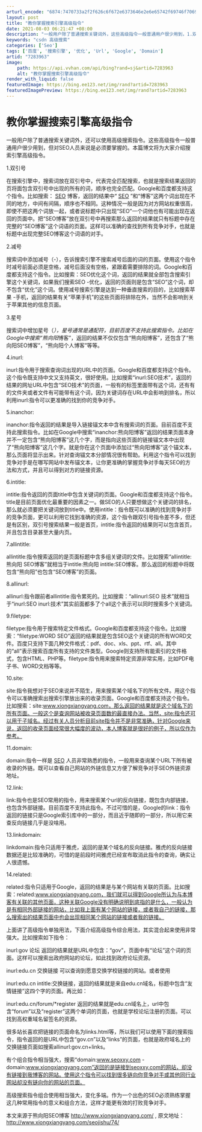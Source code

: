 ```yaml
---
arturl_encode: "6874:7470733a2f2f626c6f672e6373646e2e6e65742f69746f7069:742f61727469636c652f64657461696c732f37323833393633"
layout: post
title: "教你掌握搜索引擎高级指令"
date: 2021-08-03 06:21:47 +08:00
description: "一般用户除了普通搜索关键词外，这些高级指令一般普通用户很少用到，1.双引号在搜索引擎"
keywords: "csdn 高级搜索"
categories: ['Seo']
tags: ['百度', '搜索引擎', '优化', 'Url', 'Google', 'Domain']
artid: "7283963"
image:
    path: https://api.vvhan.com/api/bing?rand=sj&artid=7283963
    alt: "教你掌握搜索引擎高级指令"
render_with_liquid: false
featuredImage: https://bing.ee123.net/img/rand?artid=7283963
featuredImagePreview: https://bing.ee123.net/img/rand?artid=7283963
---
```


# 教你掌握搜索引擎高级指令

一般用户除了普通搜索关键词外，还可以使用高级搜索指令。这些高级指令一般普通用户很少用到，但对SEO人员来说是必须要掌握的。本篇博文将为大家介绍搜索引擎高级指令。
  
1.双引号
  
在搜索引擎中，搜索词放在双引号中，代表完全匹配搜索，也就是搜索结果返回的页将面包含双引号中出现的所有的词，顺序也完全匹配。Google和百度都支持这个指令。比如搜索：
[SEO](http://www.topit.cn)
博客，返回的结果中“
[SEO](http://www.topit.cn/)
”和“博客”这两个词出现在不同的地方，中间有间隔，顺序也不相同。这种情况一般是因为对方网站权重很高，即使不把这两个词放一起，或者说标题中只出现“SEO”一个词他也有可能出现在返回的页面中。把“SEO博客”放在双引号中再搜索那么返回的结果就只有标题中存在完整的“SEO博客”这个词语的页面。这样可以准确的查找到所有竞争对手，也就是标题中出现完整SEO博客这个词语的对手。
  
2.减号
  
搜索词中添加减号（-），告诉搜索引擎不搜索减号后面的词的页面。使用这个指令时减号前面必须是空格，减号后面没有空格，紧跟着需要排除的词。Google和百度都支持这个指令。比如搜索：SEO优化这个词，返回的结果就全部包含搜索引擎这个关键词，如果我们搜索SEO -优化，返回的页面则是包含“SEO”这个词，却不包含“优化”这个词。使用减号搜索引擎是达到一种垂直搜索的目的，比如搜索苹果 -手机，返回的结果有关“苹果手机”的这些页面将排除在外，当然不会影响到关于苹果其他的信息页面。
  
3.星号
  
搜索词中增加星号（*），星号通常是通配符，目前百度不支持此搜索指令。比如在Google中搜索“熊向阳*博客”，返回的结果不仅仅包含“熊向阳博客”，还包含了“熊向阳SEO博客”，“熊向阳个人博客”等等。
  
4.inurl:
  
inurl:指令用于搜索查询词出现的URL中的页面。Google和百度都支持这个指令。这个指令既支持中文又支持英文，很好使用。比如搜索“inurl:SEO技术”，返回的结果的网址URL中包含“SEO技术”的页面，一般有的标签里面带有这个词，还有有的文件夹或者文件有可能带有这个词，因为关键词存在URL中会影响到排名，所以利用inurl:指令可以更准确的找到你的竞争对手。
  
5.inanchor:
  
inanchor:指令返回的结果是导入链接锚文本中含有搜索词的页面。目前百度不支持此搜索指令。比如在Google中搜索“inanchor:熊向阳博客”返回的结果页面本身并不一定包含“熊向阳博客”这几个字，而是指向这些页面的链接锚文本中出现了“熊向阳博客”这几个字。就是你在这个页面中添加过“熊向阳博客”这个锚文本，那么页面将显示出来。针对查询锚文本分部情况很有帮助。利用这个指令可以找到竞争对手是在哪写网站中发布锚文本，让你更准确的掌握竞争对手每天SEO的方法和方式，并且可以得到对方的链接资源。
  
6.intitle:
  
intitle:指令返回的页面title中包含关键词的页面。Google和百度都支持这个指令。title是目前页面优化最重要的因素之一。做SEO的人只要想做这个关键词的排名，那么就必须要把关键词放到title中。使用intitle：指令既可以准确的找到竞争对手的竞争页面，更可以利用它找到准确的资源，这个指令跟双引号指令差不多，但还是有区别，双引号搜索结果一般是首页，intitle:指令返回的结果则可以包含首页，并且包含目录甚至大量内页。
  
7.allintitle:
  
allintitle:指令搜索返回的是页面标题中含多组关键词的文件。比如搜索“allintitle:熊向阳 SEO博客”就相当于intitle:熊向阳 intitle:SEO博客。那么返回的标题中将既包含“熊向阳”也包含“SEO博客”的页面。
  
8.allinurl:
  
allinurl:指令跟前者allintitle:指令累死的。比如搜索：“allinurl:SEO 技术”就相当于“inurl:SEO inurl:技术”其实前面都多了个all这个表示可以同时搜索多个关键词。
  
9.filetype:
  
filetype:指令用于搜索特定文件格式。Google和百度都支持这个指令。比如搜索：“filetype:WORD SEO”返回的结果就是包含SEO这个关键词的所有WORD文件。百度只支持下面几种文件格式：pdf、doc、xls、ppt、rtf、all。其中的“all”表示搜索百度所有支持的文件类型。Google则支持所有能索引的文件格式，包含HTML、PHP等。filetype:指令用来搜索特定资源非常实用，比如PDF电子书、WORD文档等等。
  
10.site:
  
site:指令我想对于SEO来说并不陌生，用来搜索某个域名下的所有文件。用这个指令可以准确搜索出搜索引擎放出来的收录页面。Google和百度都支持这个指令。比如搜索：site:www.xiongxiangyang.com，那么返回的结果就是这个域名下的所有页面。一般这个是查询网站被收录页面数的最直接办法。当然，site:指令还可以用于子域名。经过有关人员分析目前site指令并不是非常准确，针对Google来说，返回的收录页面经常很大幅度的波动，本人博客就是很好的例子，所以仅作为参考。
  
11.domain:
  
domain:指令一样是
[SEO](http://www.topit.cn/)
人员非常熟悉的指令，一般用来查询某个URL下所有被收录的外链。既可以查看自己网站的外链信息又方便了解竞争对手SEO外链资源地址。
  
12.link:
  
link:指令也是SEO常用的指令，用来搜索某个url的反向链接，既包含内部链接，也包含外部链接。目前百度不支持此指令。不过可惜的是，Google的link：指令返回的链接只是Google索引库中的一部分，而且近乎随即的一部分，所以用它来查反向链接几乎是没啥用。
  
13.linkdomain:
  
linkdomain:指令只适用于雅虎，返回的是某个域名的反向链接。雅虎的反向链接数据还是比较准确的，可惜的是前段时间雅虎已经宣布取消此指令的查询，确实让人很遗憾。
  
14.related:
  
related:指令只适用于Google，返回的结果是与某个网站有关联的页面。比如搜索：related:www.xiongxiangyang.com，我们就可以得到Google所认为与本博客有关联的其他页面，这种关联Google没有明确说明到底指的是什么，一般认为是有相同外部链接的网站，比如我上面有某个网站的链接，或者我自己的链接，那么搜索出的结果页面中也会出现相同某个网站的链接或者我的链接。
  
上面讲了高级指令单独用法，下面介绍高级指令综合用法，其实混合起来使用非常强大。比如搜索如下指令：
  
inurl:gov 论坛 返回的结果就是URL中包含：“gov”，页面中有“论坛”这个词的页面。这样可以搜索出政府网站的论坛，如此找到政府论坛资源。
  
inurl:edu.cn 交换链接 可以查询到愿意交换学校链接的网站。或者使用
  
inurl:edu.cn intitle:交换链接，返回的结果就是来自edu.cn域名，标题中包含“友情链接”这四个字的页面。再比如：
  
inurl:edu.cn/forum/*register 返回的结果就是edu.cn域名上，url中包含“forum”以及“register”这两个单词的页面，也就是学校论坛注册的页面。可以找到高权重域名留签名的资源。
  
很多站长喜欢把链接的页面命名为links.html等，所以我们可以使用下面的搜索指令，指令返回的是URL中包含“gov.cn”以及“links”的页面，也就是政府域名上的交换链接页面如搜索allinurl:gov.cn+links。
  
有个组合指令相当强大，搜索“domain:www.seoxxy.com -domain:www.xiongxiangyang.com”返回的是链接到seoxxy.com的网站，却没有链接到我博客的网站。使用这个指令可以找到很多链向你竞争对手或其他同行业网站却没有链向你的网站的页面。
  
高级搜索指令组合使用相当强大，变化多端。作为一个出色的SEO必须熟练掌握这几种常用指令的意义和组合方法，这样才能更有效的打败竞争对手。
  
本文来源于熊向阳SEO博客 http://www.xiongxiangyang.com/ , 原文地址：http://www.xiongxiangyang.com/seojishu/74/